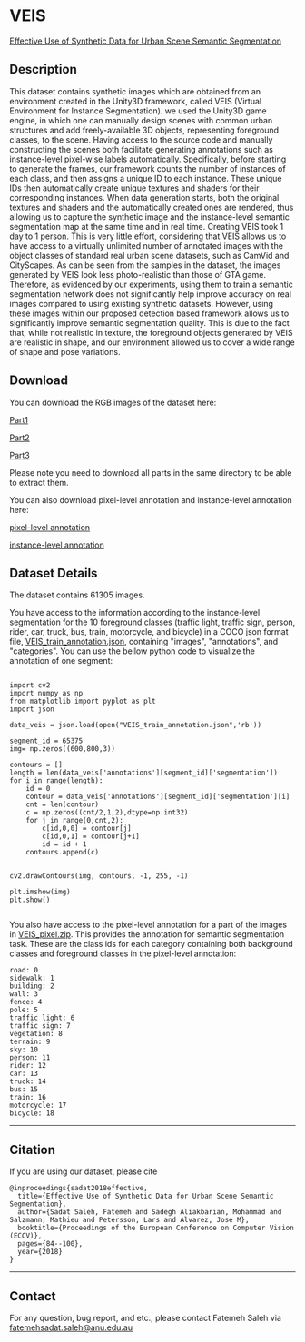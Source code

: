 # VEIS
[Effective Use of Synthetic Data for Urban Scene Semantic Segmentation](http://openaccess.thecvf.com/content_ECCV_2018/papers/Fatemeh_Sadat_Saleh_Effective_Use_of_ECCV_2018_paper.pdf)

## Description

This dataset contains synthetic images which are obtained from an environment created in the Unity3D framework, called VEIS (Virtual Environment for Instance Segmentation).
we used the Unity3D game engine, in which one can manually design scenes with common urban structures and add freely-available 3D objects, representing foreground classes, to the scene.
Having access to the source code and manually constructing the scenes both facilitate generating annotations such as instance-level pixel-wise labels automatically. Specifically, before starting to generate the frames, our framework counts the number of instances of each class, and then assigns a unique ID to each instance. These unique IDs then automatically create unique textures and shaders for their corresponding instances. When data generation starts, both the original textures and shaders and the automatically created ones are rendered, thus allowing us to capture the synthetic image and the instance-level semantic segmentation map at the same time and in real time. Creating VEIS took 1 day to 1 person. This is very little effort, considering that VEIS allows us to have access to a virtually unlimited number of annotated images with the object classes of standard real urban scene datasets, such as CamVid and CityScapes.
As can be seen from the samples in the dataset, the images generated by VEIS look less photo-realistic than those of GTA game. Therefore, as evidenced by our experiments, using them to train a semantic segmentation network does not
significantly help improve accuracy on real images compared to using existing synthetic datasets. However, using these images within our proposed detection based framework allows us to significantly improve semantic segmentation quality.
This is due to the fact that, while not realistic in texture, the foreground objects generated by VEIS are realistic in shape, and our environment allowed us to cover a wide range of shape and pose variations.

## Download
You can download the RGB images of the dataset here:

[Part1](https://drive.google.com/file/d/1S2NgEEdV51vopU_33x_8mTx_D03X3Y-e/view?usp=sharing)

[Part2](https://drive.google.com/file/d/1h-PqddcVCeyQ-iccwDog6zMXzbuwDOvp/view?usp=sharing)

[Part3](https://drive.google.com/file/d/1R7lnkf1qk9NOskZf_hXJY6YKeVgW1ZLV/view?usp=sharing)

Please note you need to download all parts in the same directory to be able to extract them.

You can also download pixel-level annotation and instance-level annotation here:

[pixel-level annotation](https://drive.google.com/file/d/1AWKETfGribuX6lB_msvaQBA6cyU6wbX3/view?usp=sharing)

[instance-level annotation](https://drive.google.com/file/d/1K1CBkilDQFJX0uNkazEK5RTZ8EOXG4lh/view?usp=sharing)
## Dataset Details
The dataset contains 61305 images. 


You have access to the information according to the instance-level segmentation for the 10 foreground classes (traffic light, traffic sign, person, rider, car, truck, bus, train, motorcycle, and bicycle) in a COCO json format file, [VEIS_train_annotation.json](https://drive.google.com/file/d/1K1CBkilDQFJX0uNkazEK5RTZ8EOXG4lh/view?usp=sharing), containing "images", "annotations", and "categories".
You can use the bellow python code to visualize the annotation of one segment:

```

import cv2
import numpy as np
from matplotlib import pyplot as plt
import json

data_veis = json.load(open("VEIS_train_annotation.json",'rb'))

segment_id = 65375 
img= np.zeros((600,800,3))

contours = []
length = len(data_veis['annotations'][segment_id]['segmentation'])
for i in range(length):
    id = 0
    contour = data_veis['annotations'][segment_id]['segmentation'][i]
    cnt = len(contour)
    c = np.zeros((cnt/2,1,2),dtype=np.int32)
    for j in range(0,cnt,2):
        c[id,0,0] = contour[j]
        c[id,0,1] = contour[j+1]
        id = id + 1
    contours.append(c)


cv2.drawContours(img, contours, -1, 255, -1)

plt.imshow(img)
plt.show()


```

You also have access to the pixel-level annotation for a part of the images in [VEIS_pixel.zip](https://drive.google.com/file/d/1AWKETfGribuX6lB_msvaQBA6cyU6wbX3/view?usp=sharing). This provides the annotation for semantic segmentation task.
These are the class ids for each category containing both background classes and foreground classes in the pixel-level annotation:
```
road: 0
sidewalk: 1
building: 2
wall: 3
fence: 4
pole: 5
traffic light: 6
traffic sign: 7
vegetation: 8
terrain: 9
sky: 10
person: 11
rider: 12
car: 13
truck: 14
bus: 15
train: 16
motorcycle: 17
bicycle: 18
```


---
## Citation
If you are using our dataset, please cite
```
@inproceedings{sadat2018effective,
  title={Effective Use of Synthetic Data for Urban Scene Semantic Segmentation},
  author={Sadat Saleh, Fatemeh and Sadegh Aliakbarian, Mohammad and Salzmann, Mathieu and Petersson, Lars and Alvarez, Jose M},
  booktitle={Proceedings of the European Conference on Computer Vision (ECCV)},
  pages={84--100},
  year={2018}
}
```

---
## Contact
For any question, bug report, and etc., please contact Fatemeh Saleh via fatemehsadat.saleh@anu.edu.au
